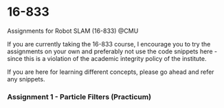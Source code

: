 # 16-833
Assignments for Robot SLAM (16-833) @CMU 

If you are currently taking the 16-833 course, I encourage you to try the assignments on your own and preferably not use the code snippets here - since this is a violation of the academic integrity policy of the institute.

If you are here for learning different concepts, please go ahead and refer any snippets.

### Assignment 1 - Particle Filters (Practicum)
